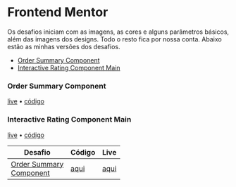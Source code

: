 # Frontend Mentor


Os desafios iniciam com as imagens, as cores e alguns parâmetros básicos, além das imagens dos designs. Todo o resto fica por nossa conta. Abaixo estão as minhas versões dos desafios.

* [Order Summary Component]()
* [Interactive Rating Component Main]()

### Order Summary Component
[live](https://marianafurriel.github.io/frontendmentor/Order%20summary%20component/) • [código](https://github.com/marianafurriel/frontendmentor/tree/main/Order%20summary%20component)

### Interactive Rating Component Main
[live]() • [código](https://github.com/marianafurriel/frontendmentor/tree/main/interactive%20rating%20component%20main)



|Desafio| Código | Live|
|------ | ------ | ----|
| [Order Summary<br>Component](https://www.frontendmentor.io/challenges/order-summary-component-QlPmajDUj)|[aqui](https://github.com/marianafurriel/frontendmentor/tree/master/Order%20summary%20component)| [aqui](https://marianafurriel.github.io/frontendmentor/Order%20summary%20component/)| [video](https://github.com/marianafurriel/frontendmentor/tree/master/Order%20summary%20component)


